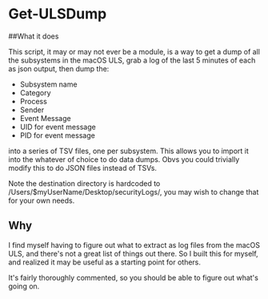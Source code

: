# Get-ULSDump  


##What it does  
  
This script, it may or may not ever be a module, is a way to get a dump of all the subsystems in the macOS ULS, grab a log of the last 5 minutes of each as json output, then dump the:

- Subsystem name  
- Category  
- Process  
- Sender  
- Event Message  
- UID for event message  
- PID for event message  

into a series of TSV files, one per subsystem. This allows you to import it into the whatever of choice to do data dumps. Obvs you could trivially modify this to do JSON files instead of TSVs.  

Note the destination directory is hardcoded to /Users/$myUserName/Desktop/securityLogs/, you may wish to change that for your own needs. 

  ## Why  

I find myself having to figure out what to extract as log files from the macOS ULS, and there's not a great list of things out there. So I built this for myself, and realized it may be useful as a starting point for others.

It's fairly thoroughly commented, so you should be able to figure out what's going on.  
